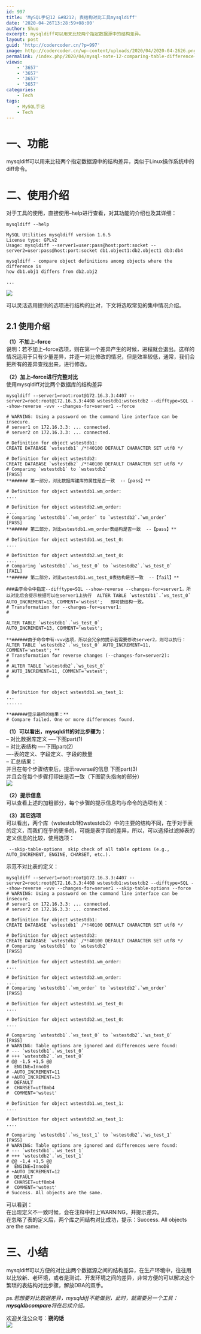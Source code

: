 ```yaml
---
id: 997
title: 'MySQL手记12 &#8212; 表结构对比工具mysqldiff'
date: '2020-04-26T13:28:59+08:00'
author: Shuo
excerpt: mysqldiff可以用来比较两个指定数据源中的结构差异。
layout: post
guid: 'http://codercoder.cn/?p=997'
image: http://codercoder.cn/wp-content/uploads/2020/04/2020-04-2626.png
permalink: /index.php/2020/04/mysql-note-12-comparing-table-difference-by-using-mysqldiff/
views:
    - '3657'
    - '3657'
    - '3657'
    - '3657'
categories:
    - Tech
tags:
    - MySQL手记
    - Tech
---
```


# 一、功能

 mysqldiff可以用来比较两个指定数据源中的结构差异，类似于Linux操作系统中的diff命令。

# 二、使用介绍

 对于工具的使用，直接使用–help进行查看，对其功能的介绍也及其详细：

```
mysqldiff --help

MySQL Utilities mysqldiff version 1.6.5
License type: GPLv2
Usage: mysqldiff --server1=user:pass@host:port:socket --server2=user:pass@host:port:socket db1.object1:db2.object1 db3:db4

mysqldiff - compare object definitions among objects where the difference is
how db1.obj1 differs from db2.obj2

...

```

![](http://codercoder.cn/wp-content/uploads/2020/04/2020-04-2626.png)

 可以灵活选用提供的选项进行结构的比对，下文将选取常见的集中情况介绍。

## 2.1 使用介绍

**（1）不加上–force**  
 说明：若不加上–force选项，则在第一个差异产生的时候，进程就会退出。这样的情况适用于只有少量差异，并逐一对比修改的情况，但是效率较低，通常，我们会把所有的差异查找出来，进行修改。

**（2）加上–force进行完整对比**  
 使用mysqldiff对比两个数据库的结构差异

```
mysqldiff --server1=root:root@172.16.3.3:4407 --server2=root:root@172.16.3.3:4408 wstestdb1:wstestdb2 --difftype=SQL --show-reverse -vvv --changes-for=server1 --force

# WARNING: Using a password on the command line interface can be insecure.
# server1 on 172.16.3.3: ... connected.
# server2 on 172.16.3.3: ... connected.

# Definition for object wstestdb1:
CREATE DATABASE `wstestdb1` /*!40100 DEFAULT CHARACTER SET utf8 */

# Definition for object wstestdb2:
CREATE DATABASE `wstestdb2` /*!40100 DEFAULT CHARACTER SET utf8 */
# Comparing `wstestdb1` to `wstestdb2`                             [PASS]
**###### 第一部分，对比数据库建库的属性是否一致  --【pass】**

# Definition for object wstestdb1.wm_order:
....

# Definition for object wstestdb2.wm_order:
....
# Comparing `wstestdb1`.`wm_order` to `wstestdb2`.`wm_order`       [PASS]
**###### 第二部分，对比wstestdb1.wm_order表结构是否一致  --【pass】**

# Definition for object wstestdb1.ws_test_0:
....

# Definition for object wstestdb2.ws_test_0:
....
# Comparing `wstestdb1`.`ws_test_0` to `wstestdb2`.`ws_test_0`     [FAIL]
**###### 第二部分，对比wstestdb1.ws_test_0表结构是否一致  --【fail】**

###由于命令中指定--difftype=SQL --show-reverse --changes-for=server1，所以对比后会提示根据可以在server1上执行  ALTER TABLE `wstestdb1`.`ws_test_0` AUTO_INCREMENT=13, COMMENT='wstest';   即可使结构一致。
# Transformation for --changes-for=server1:
#

ALTER TABLE `wstestdb1`.`ws_test_0`
AUTO_INCREMENT=13, COMMENT='wstest';

**######由于命令中有-vvv选项，所以会冗余的提示若需要修改server2，则可以执行：ALTER TABLE `wstestdb2`.`ws_test_0` AUTO_INCREMENT=11, COMMENT='wstest'; **
# Transformation for reverse changes (--changes-for=server2):
#
# ALTER TABLE `wstestdb2`.`ws_test_0`
# AUTO_INCREMENT=11, COMMENT='wstest';
#


# Definition for object wstestdb1.ws_test_1:
...
......

**######显示最终的结果：**
# Compare failed. One or more differences found.

```

**（1）可以看出，mysqldiff的对比步骤为：**  
– 对比数据库定义 —-下图part(1)  
– 对比表结构 —-下图part(2)  
 —-表的定义、字段定义、字段的数量  
– 汇总结果：  
 并且在每个步骤结束后，提示reverse的信息 下图part(3)  
 并且会在每个步骤打印出是否一致（下图箭头指向的部分）  
![](http://codercoder.cn/wp-content/uploads/2020/04/2020-04-2660.png)

**（2）提示信息**  
 可以查看上述的加粗部分，每个步骤的提示信息均与命令的选项有关：

**（3）其它选项**  
 可以看出，两个库（wstestdb1和wstestdb2）中的主要的结构不同，在于对于表的定义，而我们在乎的更多的，可能是表字段的差异，所以，可以选择过滤掉表的定义信息的比较，使用选项：

```
 --skip-table-options  skip check of all table options (e.g., AUTO_INCREMENT, ENGINE, CHARSET, etc.).

```

示范不对比表的定义：

```
mysqldiff --server1=root:root@172.16.3.3:4407 --server2=root:root@172.16.3.3:4408 wstestdb1:wstestdb2 --difftype=SQL --show-reverse -vvv --changes-for=server1 --skip-table-options --force
# WARNING: Using a password on the command line interface can be insecure.
# server1 on 172.16.3.3: ... connected.
# server2 on 172.16.3.3: ... connected.

# Definition for object wstestdb1:
CREATE DATABASE `wstestdb1` /*!40100 DEFAULT CHARACTER SET utf8 */

# Definition for object wstestdb2:
CREATE DATABASE `wstestdb2` /*!40100 DEFAULT CHARACTER SET utf8 */
# Comparing `wstestdb1` to `wstestdb2`                             [PASS]

# Definition for object wstestdb1.wm_order:
....

# Definition for object wstestdb2.wm_order:
....
# Comparing `wstestdb1`.`wm_order` to `wstestdb2`.`wm_order`       [PASS]

# Definition for object wstestdb1.ws_test_0:
....

# Definition for object wstestdb2.ws_test_0:
....

# Comparing `wstestdb1`.`ws_test_0` to `wstestdb2`.`ws_test_0`     [PASS]
# WARNING: Table options are ignored and differences were found:
# --- `wstestdb1`.`ws_test_0`
# +++ `wstestdb2`.`ws_test_0`
# @@ -1,5 +1,5 @@
#  ENGINE=InnoDB
# -AUTO_INCREMENT=11
# +AUTO_INCREMENT=13
#  DEFAULT
#  CHARSET=utf8mb4
#  COMMENT='wstest'

# Definition for object wstestdb1.ws_test_1:
....

# Definition for object wstestdb2.ws_test_1:
....

# Comparing `wstestdb1`.`ws_test_1` to `wstestdb2`.`ws_test_1`     [PASS]
# WARNING: Table options are ignored and differences were found:
# --- `wstestdb1`.`ws_test_1`
# +++ `wstestdb2`.`ws_test_1`
# @@ -1,4 +1,5 @@
#  ENGINE=InnoDB
# +AUTO_INCREMENT=12
#  DEFAULT
#  CHARSET=utf8mb4
#  COMMENT='wstest'
# Success. All objects are the same.

```

可以看到：  
 在出现定义不一致时候，会在注释中打上WARNING，并提示差异。  
 在忽略了表的定义后，两个库之间结构对比成功，提示：Success. All objects are the same.

# 三、小结

 mysqldiff可以方便的对比出两个数据源之间的结构差异，在生产环境中，往往用以比较新、老环境，或者是测试、开发环境之间的差异，非常方便的可以解决这个繁琐的表结构对比步骤，解放DBA的双手。

*ps.若想要对比数据差异，mysqldiff不能做到，此时，就需要另一个工具：**mysqldbcompare**将在后续介绍。*

欢迎关注公众号：**朔的话**  
![](http://codercoder.cn/wp-content/uploads/2020/04/2020-04-2693.jpg)
